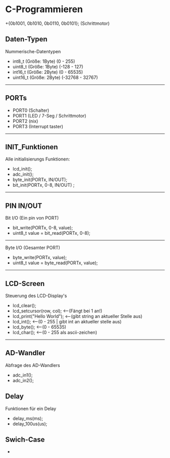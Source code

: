# C-Programmieren
 +{0b1001, 0b1010, 0b0110, 0b0101}; (Schrittmotor)
 ## Daten-Typen
 Nummerische-Datentypen
  * int8_t  (Größe: 1Byte) (0 - 255)
  * uint8_t (Größe: 1Byte) (-128 - 127)
  * int16_t  (Größe: 2Byte) (0 - 65535)
  * uint16_t (Größe: 2Byte) (-32768 - 32767)
  ---
 ## PORTs
  * PORT0 (Schalter)
  * PORT1 (LED / 7-Seg / Schrittmotor)
  * PORT2 (nix)
  * PORT3 (Interrupt taster)
  ---
 ## INIT_Funktionen
  Alle initialisierungs Funktionen:
  * lcd_init();
  * adc_init();
  * byte_init(PORTx, IN/OUT);
  * bit_init(PORTx, 0-8, IN/OUT) ;
  ---
 ## PIN IN/OUT
  Bit I/O (Ein pin von PORT)
  * bit_write(PORTx, 0-8, value);
  * uint8_t value = bit_read(PORTx, 0-8);
  ---
  Byte I/O (Gesamter PORT)
  * byte_write(PORTx, value);
  * uint8_t value = byte_read(PORTx, value);
 ---
 ## LCD-Screen
  Steuerung des LCD-Display's
  * lcd_clear();
  * lcd_setcursor(row, col);     <--(Fängt bei 1 an!)
  * lcd_print("Hello World"); <--(gibt string an aktueller Stelle aus)
  * lcd_int(); <--(0 - 255 | gibt int an aktueller stelle aus)
  * lcd_byte(); <--(0 - 65535)
  * lcd_char(); <--(0 - 255 als ascii-zeichen)
 ---
 ## AD-Wandler
  Abfrage des AD-Wandlers
  * adc_in1();
  * adc_in2();
 ## Delay
  Funktionen für ein Delay
  * delay_ms(ms); 
  * delay_100us(us);
 ## Swich-Case
  * 
  